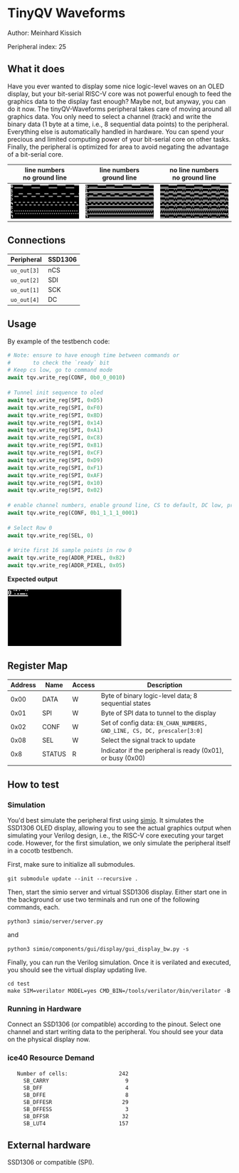 <!---

This file is used to generate your project datasheet. Please fill in the information below and delete any unused
sections.

The peripheral index is the number TinyQV will use to select your peripheral.  You will pick a free
slot when raising the pull request against the main TinyQV repository, and can fill this in then.  You
also need to set this value as the PERIPHERAL_NUM in your test script.

You can also include images in this folder and reference them in the markdown. Each image must be less than
512 kb in size, and the combined size of all images must be less than 1 MB.
-->

# TinyQV Waveforms

Author: Meinhard Kissich

Peripheral index: 25

## What it does

Have you ever wanted to display some nice logic-level waves on an OLED display, but your bit-serial RISC-V core was not powerful enough to feed the graphics data to the display fast enough? Maybe not, but anyway, you can do it now. The tinyQV-Waveforms peripheral takes care of moving around all graphics data. You only need to select a channel (track) and write the binary data (1 byte at a time, i.e., 8 sequential data points) to the peripheral. Everything else is automatically handled in hardware. You can spend your precious and limited computing power of your bit-serial core on other tasks. Finally, the peripheral is optimized for area to avoid negating the advantage of a bit-serial core.

| line numbers<br>no ground line    | line numbers<br>ground line       | no line numbers<br>no ground line |
| --------------------------------- | --------------------------------- | --------------------------------- |
| ![fig/25_demo1.png](25_demo1.png) | ![fig/25_demo2.png](25_demo2.png) | ![fig/25_demo3.png](25_demo3.png) |


## Connections

| Peripheral  | SSD1306 |
| ----------- | ------- |
| `uo_out[3]` | nCS     |
| `uo_out[2]` | SDI     |
| `uo_out[1]` | SCK     |
| `uo_out[4]` | DC      |

## Usage

By example of the testbench code:

```Python
# Note: ensure to have enough time between commands or
#       to check the `ready` bit
# Keep cs low, go to command mode
await tqv.write_reg(CONF, 0b0_0_0010)

# Tunnel init sequence to oled
await tqv.write_reg(SPI, 0xD5)
await tqv.write_reg(SPI, 0xF0)
await tqv.write_reg(SPI, 0x8D)
await tqv.write_reg(SPI, 0x14)
await tqv.write_reg(SPI, 0xA1)
await tqv.write_reg(SPI, 0xC8)
await tqv.write_reg(SPI, 0x81)
await tqv.write_reg(SPI, 0xCF)
await tqv.write_reg(SPI, 0xD9)
await tqv.write_reg(SPI, 0xF1)
await tqv.write_reg(SPI, 0xAF)
await tqv.write_reg(SPI, 0x10)
await tqv.write_reg(SPI, 0x02)

# enable channel numbers, enable ground line, CS to default, DC low, prescaler
await tqv.write_reg(CONF, 0b1_1_1_1_0001)

# Select Row 0
await tqv.write_reg(SEL, 0)

# Write first 16 sample points in row 0
await tqv.write_reg(ADDR_PIXEL, 0xB2)
await tqv.write_reg(ADDR_PIXEL, 0x05)
```

**Expected output**

![fig/25_example1.png](25_example1.png)

## Register Map


| Address | Name   | Access | Description                                                             |
| ------- | ------ | ------ | ----------------------------------------------------------------------- |
| 0x00    | DATA   | W      | Byte of binary logic-level data; 8 sequential states                    |
| 0x01    | SPI    | W      | Byte of SPI data to tunnel to the display                               |
| 0x02    | CONF   | W      | Set of config data: `EN_CHAN_NUMBERS, GND_LINE, CS, DC, prescaler[3:0]` |
| 0x08    | SEL    | W      | Select the signal track to update                                       |
| 0x8     | STATUS | R      | Indicator if the peripheral is ready (0x01), or busy (0x00)             |
|         |        |        |                                                                         |


## How to test

### Simulation

You'd best simulate the peripheral first using [simio](https://github.com/meiniKi/simio). It simulates the SSD1306 OLED display, allowing you to see the actual graphics output when simulating your Verilog design, i.e., the RISC-V core executing your target code. However, for the first simulation, we only simulate the peripheral itself in a cocotb testbench.

First, make sure to initialize all submodules.

`git submodule update --init --recursive .`

Then, start the simio server and virtual SSD1306 display. Either start one in the background or use two terminals and run one of the following commands, each.

`python3 simio/server/server.py`

and

`python3 simio/components/gui/display/gui_display_bw.py -s`

Finally, you can run the Verilog simulation. Once it is verilated and executed, you should see the virtual display updating live.

```shell
cd test
make SIM=verilator MODEL=yes CMD_BIN=/tools/verilator/bin/verilator -B
```

### Running in Hardware

Connect an SSD1306 (or compatible) according to the pinout. Select one channel and start writing data to the peripheral. You should see your data on the physical display now.

### ice40 Resource Demand

```
   Number of cells:                242
     SB_CARRY                        9
     SB_DFF                          4
     SB_DFFE                         8
     SB_DFFESR                      29
     SB_DFFESS                       3
     SB_DFFSR                       32
     SB_LUT4                       157
```

## External hardware

SSD1306 or compatible (SPI).

